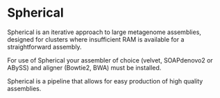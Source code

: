 # Spherical
Spherical is an iterative approach to large metagenome assemblies, designed for clusters where insufficient RAM is available for a straightforward assembly.


For use of Spherical your assembler of choice (velvet, SOAPdenovo2 or ABySS) and aligner (Bowtie2, BWA) must be installed.

Spherical is a pipeline that allows for easy production of high quality assemblies.
